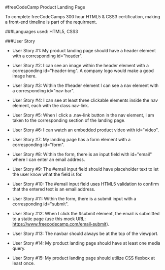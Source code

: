 #freeCodeCamp Product Landing Page

To complete freeCodeCamps 300 hour HTML5 & CSS3 certification, making a front-end timeline is part of the requirment.

###Languages used:
 HTML5, CSS3

 ###User Story

 * User Story #1: My product landing page should have a header element with a corresponding id="header".

* User Story #2: I can see an image within the header element with a corresponding id="header-img". A company logo would make a good image here.

* User Story #3: Within the #header element I can see a nav element with a corresponding id="nav-bar".

* User Story #4: I can see at least three clickable elements inside the nav element, each with the class nav-link.

* User Story #5: When I click a .nav-link button in the nav element, I am taken to the corresponding section of the landing page.

* User Story #6: I can watch an embedded product video with id="video".

* User Story #7: My landing page has a form element with a corresponding id="form".

* User Story #8: Within the form, there is an input field with id="email" where I can enter an email address.

* User Story #9: The #email input field should have placeholder text to let the user know what the field is for.

* User Story #10: The #email input field uses HTML5 validation to confirm that the entered text is an email address.

* User Story #11: Within the form, there is a submit input with a corresponding id="submit".

* User Story #12: When I click the #submit element, the email is submitted to a static page (use this mock URL: https://www.freecodecamp.com/email-submit).

* User Story #13: The navbar should always be at the top of the viewport.

* User Story #14: My product landing page should have at least one media query.

* User Story #15: My product landing page should utilize CSS flexbox at least once.